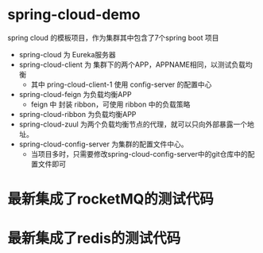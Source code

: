 # spring-cloud-demo

spring cloud 的模板项目，作为集群其中包含了7个spring boot 项目

- spring-cloud 为 Eureka服务器
- spring-cloud-client 为 集群下的两个APP，APPNAME相同，以测试负载均衡
  -  其中 pring-cloud-client-1 使用 config-server 的配置中心
- spring-cloud-feign 为负载均衡APP
  - feign 中 封装 ribbon，可使用 ribbon 中的负载策略
- spring-cloud-ribbon 为负载均衡APP
- spring-cloud-zuul 为两个负载均衡节点的代理，就可以只向外部暴露一个地址。
- spring-cloud-config-server 为集群的配置文件中心。
  - 当项目多时，只需要修改spring-cloud-config-server中的git仓库中的配置文件即可
  
# 最新集成了rocketMQ的测试代码

# 最新集成了redis的测试代码
